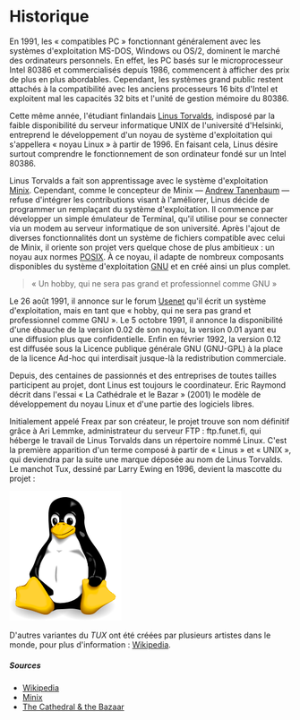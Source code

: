 
# Historique

En 1991, les « compatibles PC » fonctionnant généralement avec les systèmes d'exploitation MS-DOS, Windows ou OS/2, dominent le marché des ordinateurs personnels. En effet, les PC basés sur le microprocesseur Intel 80386 et commercialisés depuis 1986, commencent à afficher des prix de plus en plus abordables. Cependant, les systèmes grand public restent attachés à la compatibilité avec les anciens processeurs 16 bits d'Intel et exploitent mal les capacités 32 bits et l'unité de gestion mémoire du 80386.

Cette même année, l'étudiant finlandais [Linus Torvalds][], indisposé par la faible disponibilité du serveur informatique UNIX de l'université d'Helsinki, entreprend le développement d'un noyau de système d'exploitation qui s'appellera « noyau Linux » à partir de 1996. En faisant cela, Linus désire surtout comprendre le fonctionnement de son ordinateur fondé sur un Intel 80386.

Linus Torvalds a fait son apprentissage avec le système d'exploitation [Minix][]. Cependant, comme le concepteur de Minix — [Andrew Tanenbaum][] — refuse d'intégrer les contributions visant à l'améliorer, Linus décide de programmer un remplaçant du système d'exploitation. Il commence par développer un simple émulateur de Terminal, qu'il utilise pour se connecter via un modem au serveur informatique de son université. Après l'ajout de diverses fonctionnalités dont un système de fichiers compatible avec celui de Minix, il oriente son projet vers quelque chose de plus ambitieux : un noyau aux normes [POSIX][]. À ce noyau, il adapte de nombreux composants disponibles du système d'exploitation [GNU][] et en créé ainsi un plus complet.

> « Un hobby, qui ne sera pas grand et professionnel comme GNU »

Le 26 août 1991, il annonce sur le forum [Usenet][] qu'il écrit un système d'exploitation, mais en tant que « hobby, qui ne sera pas grand et professionnel comme GNU ». Le 5 octobre 1991, il annonce la disponibilité d'une ébauche de la version 0.02 de son noyau, la version 0.01 ayant eu une diffusion plus que confidentielle. Enfin en février 1992, la version 0.12 est diffusée sous la Licence publique générale GNU (GNU-GPL) à la place de la licence Ad-hoc qui interdisait jusque-là la redistribution commerciale.

Depuis, des centaines de passionnés et des entreprises de toutes tailles participent au projet, dont Linus est toujours le coordinateur. Eric Raymond décrit dans l'essai « La Cathédrale et le Bazar » (2001) le modèle de développement du noyau Linux et d'une partie des logiciels libres.

Initialement appelé Freax par son créateur, le projet trouve son nom définitif grâce à Ari Lemmke, administrateur du serveur FTP : ftp.funet.fi, qui héberge le travail de Linus Torvalds dans un répertoire nommé Linux. C'est la première apparition d'un terme composé à partir de « Linus » et « UNIX », qui deviendra par la suite une marque déposée au nom de Linus Torvalds. Le manchot Tux, dessiné par Larry Ewing en 1996, devient la mascotte du projet :

![Tux Original de Larry Ewing](images/tux.png "Tux original de Larry Ewing")

D'autres variantes du *TUX* ont été créées par plusieurs artistes dans le monde, pour plus d'information : [Wikipedia][].

##### Sources

- [Wikipedia](http://fr.wikipedia.org/wiki/Linux "Wikipedia : Linux")
- [Minix](http://www.minix3.org/ "Minix - Site officiel")
- [The Cathedral & the Bazaar](http://www.amazon.fr/The-Cathedral-Bazaar-en-anglais/dp/1565927249/ref=sr_1_5?ie=UTF8&qid=1374937433&sr=8-5&keywords=la+cath%C3%A9drale+et+le+bazar "Amazon, en anglais")

[Linus Torvalds]: https://fr.wikipedia.org/wiki/Linus_Torvalds "Wikipedia : Linus Torvalds"
[Minix]: http://fr.wikipedia.org/wiki/Minix "Wikipedia : Minix"
[Andrew Tanenbaum]: http://fr.wikipedia.org/wiki/Andrew_Tanenbaum "Wikipedia : Andrew Tanenbaum"
[POSIX]: http://fr.wikipedia.org/wiki/POSIX "Wikipedia : POSIX"
[GNU]: http://fr.wikipedia.org/wiki/GNU "Wikipedia : GNU"
[Usenet]: http://fr.wikipedia.org/wiki/Usenet "Wikipedia : Usenet"
[Wikipedia]: http://fr.wikipedia.org/wiki/Tux "Wikipedia : Tux"
